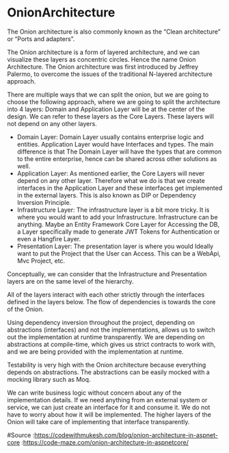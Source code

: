 # OnionArchitecture

The Onion architecture is also commonly known as the “Clean architecture” or “Ports and adapters”.

The Onion architecture is a form of layered architecture, and we can visualize these layers as concentric circles. Hence the name Onion Architecture. The Onion architecture was first introduced by Jeffrey Palermo, to overcome the issues of the traditional N-layered architecture approach.

There are multiple ways that we can split the onion, but we are going to choose the following approach, where we are going to split the architecture into 4 layers:
Domain and Application Layer will be at the center of the design. We can refer to these layers as the Core Layers. These layers will not depend on any other layers.
 - Domain Layer: Domain Layer usually contains enterprise logic and entities. Application Layer would have Interfaces and types. The main difference is that The Domain Layer will have the types that are common to the entire enterprise, hence can be shared across other solutions as well.
 - Application Layer: As mentioned earlier, the Core Layers will never depend on any other layer. Therefore what we do is that we create interfaces in the Application Layer and these interfaces get implemented in the external layers. This is also known as DIP or Dependency Inversion Principle.
 - Infrastructure Layer: The infrastructure layer is a bit more tricky. It is where you would want to add your Infrastructure. Infrastructure can be anything. Maybe an Entity Framework Core Layer for Accessing the DB, a Layer specifically made to generate JWT Tokens for Authentication or even a Hangfire Layer.
 - Presentation Layer: The presentation layer is where you would Ideally want to put the Project that the User can Access. This can be a WebApi, Mvc Project, etc.

Conceptually, we can consider that the Infrastructure and Presentation layers are on the same level of the hierarchy.

All of the layers interact with each other strictly through the interfaces defined in the layers below. The flow of dependencies is towards the core of the Onion.

Using dependency inversion throughout the project, depending on abstractions (interfaces) and not the implementations, allows us to switch out the implementation at runtime transparently. We are depending on abstractions at compile-time, which gives us strict contracts to work with, and we are being provided with the implementation at runtime.

Testability is very high with the Onion architecture because everything depends on abstractions. The abstractions can be easily mocked with a mocking library such as Moq.

We can write business logic without concern about any of the implementation details. If we need anything from an external system or service, we can just create an interface for it and consume it. We do not have to worry about how it will be implemented. The higher layers of the Onion will take care of implementing that interface transparently.

#Source :https://codewithmukesh.com/blog/onion-architecture-in-aspnet-core
        :https://code-maze.com/onion-architecture-in-aspnetcore/
